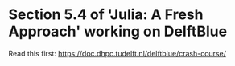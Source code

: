 # Section 5.4 of 'Julia: A Fresh Approach' working on DelftBlue

Read this first: https://doc.dhpc.tudelft.nl/delftblue/crash-course/
